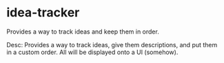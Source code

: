 # idea-tracker
Provides a way to track ideas and keep them in order.

Desc: 
Provides a way to track ideas, give them descriptions, and put them in a custom order. All will be displayed onto a UI (somehow).

